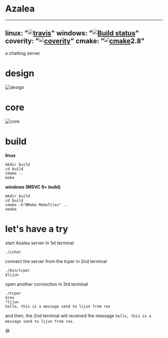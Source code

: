 # Azalea #


---
linux: "[![travis](https://api.travis-ci.org/duguying/Azalea.png)](https://travis-ci.org/duguying/Azalea)"
windows: "[![Build status](https://ci.appveyor.com/api/projects/status/c443id309jwrmb5t)](https://ci.appveyor.com/project/duguying/azalea)"
coverity: "[![coverity](https://scan.coverity.com/projects/1501/badge.svg)](https://scan.coverity.com/projects/1501)"
cmake: "[![cmake](http://www.cmake.org/cmake/img/CMake-logo-triangle-download.jpg)](http://www.cmake.org/)2.8"
---


a chatting server

# design #

![design](https://rawgithub.com/duguying/Azalea/master/docs/design.svg)

# core #
![core](https://rawgithub.com/duguying/Azalea/master/docs/core.svg)

# build #

**linux**

```shell
mkdir build
cd build
cmake ..
make
```

**windows (MSVC 9+ build)**

```shell
mkdir build
cd build
cmake -G"NMake Makefiles" ..
nmake
```

# let's have a try #

start Azalea server in 1st terminal
>
```shell
./ichat
```

connect the server from the tcper in 2nd terminal
>
```shell
./bin/tcper
$lijun
```

open another connection in 3rd terminal
>
```shell
./tcper
$rex
*lijun
hello, this is a message send to lijun from rex
```

and then, the 2nd terminal will received the message `hello, this is a message send to lijun from rex`.

:smile:


